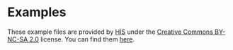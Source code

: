 # Examples

These example files are provided by [HIS](http://www.automotive-his.de/) under the
[Creative Commons BY-NC-SA 2.0](https://creativecommons.org/licenses/by-nc-sa/2.0/) license. You can find them
[here](http://www.automotive-his.de/rif/download/RIF_1.1a_examples.zip).

